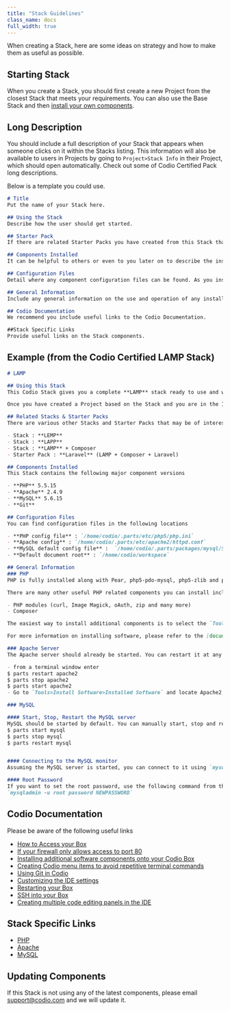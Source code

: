 ```yaml
---
title: "Stack Guidelines"
class_name: docs
full_width: true
---
```


When creating a Stack, here are some ideas on strategy and how to make them as useful as possible.

## Starting Stack
When you create a Stack, you should first create a new Project from the closest Stack that meets your requirements. You can also use the Base Stack and then [install your own components](/docs/boxes/installsw/box-parts/).


## Long Description
You should include a full description of your Stack that appears when someone clicks on it within the Stacks listing. This information will also be available to users in Projects by going to `Project>Stack Info` in their Project, which should open automatically. Check out some of Codio Certified Pack long descriptions.

Below is a template you could use.

```markdown
# Title
Put the name of your Stack here.

## Using the Stack
Describe how the user should get started.

## Starter Pack
If there are related Starter Packs you have created from this Stack that include code files, detail them here.

## Components Installed
It can be helpful to others or even to you later on to describe the installed Components and versions.

## Configuration Files
Detail where any component configuration files can be found. As you install components from `Tools>Install Software` a log file of all this information will be opened.

## General Information
Include any general information on the use and operation of any installed components.

## Codio Documentation
We recommend you include useful links to the Codio Documentation.

##Stack Specific Links
Provide useful links on the Stack components.
```

## Example (from the Codio Certified LAMP Stack)

```markdown
# LAMP

## Using this Stack
This Codio Stack gives you a complete **LAMP** stack ready to use and with all services up and running. To use this Stack, press the `USE STACK` button at the top right of the page.

Once you have created a Project based on the Stack and you are in the IDE, you can find the information contained in this file by going to `Project>Stack Info` in your Project.

## Related Stacks & Starter Packs
There are various other Stacks and Starter Packs that may be of interest. Please search the listing for

- Stack : **LEMP**
- Stack : **LAPP**
- Stack : **LAMP** + Composer
- Starter Pack : **Laravel** (LAMP + Composer + Laravel)

## Components Installed
This Stack contains the following major component versions

- **PHP** 5.5.15
- **Apache** 2.4.9
- **MySQL** 5.6.15
- **Git**

## Configuration Files
You can find configuration files in the following locations

- **PHP config file** : `/home/codio/.parts/etc/php5/php.ini`
- **Apache config** : `/home/codio/.parts/etc/apache2/httpd.conf`
- **MySQL default config file** :  `/home/codio/.parts/packages/mysql/5.6.15/my-new.cnf`
- **Default document root** : `/home/codio/workspace`

## General Information
### PHP
PHP is fully installed along with Pear, php5-pdo-mysql, php5-zlib and php5-gd.

There are many other useful PHP related components you can install including

- PHP modules (curl, Image Magick, oAuth, zip and many more)
- Composer

The easiest way to install additional components is to select the `Tools->Install Software` option and then search for 'PHP'. You will see a full list of installable modules.

For more information on installing software, please refer to the [documentation](/docs/boxes/installsw/box-parts/).

### Apache Server
The Apache server should already be started. You can restart it at any time in the following ways

- from a terminal window enter
$ parts restart apache2
$ parts stop apache2
$ parts start apache2
- Go to `Tools>Install Software>Installed Software` and locate Apache2, from where you can stop, start or restart the service.

### MySQL

#### Start, Stop, Restart the MySQL server
MySQL should be started by default. You can manually start, stop and restart the MySQL server with the from the `Tools->Install Software` menu or using the following terminal commands
$ parts start mysql
$ parts stop mysql
$ parts restart mysql


#### Connecting to the MySQL monitor
Assuming the MySQL server is started, you can connect to it using `mysql` from the terminal. Exit using `ctrl+c`.

#### Root Password
If you want to set the root password, use the following command from the terminal
`mysqladmin -u root password NEWPASSWORD`
```

## Codio Documentation
Please be aware of the following useful links

- [How to Access your Box](/docs/boxes/)
- [If your firewall only allows access to port 80](/docs/boxes/access/ext-access/)
- [Installing additional software components onto your Codio Box](/docs/boxes/installsw/box-parts/)
- [Creating Codio menu items to avoid repetitive terminal commands](/docs/boxes/runmenu/)
- [Using Git in Codio](/docs/ide/editing/git/)
- [Customizing the IDE settings](/docs/ide/customization/)
- [Restarting your Box](/docs/boxes/restart-reset/)
- [SSH into your Box](/docs/boxes/access/ssh-access/)
- [Creating multiple code editing panels in the IDE](/docs/ide/panels/)

## Stack Specific Links

- [PHP](http://php.net)
- [Apache](http://httpd.apache.org)
- [MySQL](http://dev.mysql.com)

## Updating Components
If this Stack is not using any of the latest components, please email support@codio.com and we will update it.
